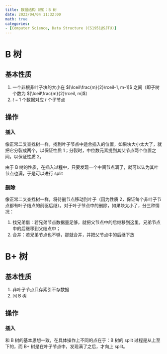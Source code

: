 ```yaml
---
title: 数据结构（四）：B 树
date: 2023/04/04 11:32:00
math: true
categories:
- [Computer Science, Data Structure (CS1951@SJTU)]
---
```

# B 树
## 基本性质
1. 一个非根非叶子块的大小在 $[\lceil\frac{m}{2}\rceil-1, m-1]$ 之间（即子树个数为 $[\lceil\frac{m}{2}\rceil, m]$）
2. $t-1$ 个数据对应 $t$ 个子节点

## 操作
### 插入
像正常二叉查找树一样，找到叶子节点中适合插入的位置，如果块大小太大了，就把它分裂成两个，以保证性质 1；分裂时，中位数元素提到其父节点两个位置之间，以保证性质 2。

由于 B 树的性质，在插入过程中，只要发现一个中间节点满了，就可以认为其叶节点也满，于是可以进行 split

### 删除
像正常二叉查找树一样，将待删节点移动到叶子（因为性质 2，保证每个非叶子节点都有叶子结点的前驱后继）。对于叶子节点中的删除，如果块太小了，分三种情况：
1. 找兄弟借：若兄弟节点数据量足够，就把父节点中的后继移到这里，兄弟节点中的后继移到父结点中；
2. 合并：若兄弟节点也不够，那就合并，并把父节点中的后继下放

# B+ 树
## 基本性质
1. 非叶子节点只存索引不存数据
2. 同 B 树

## 操作
### 插入
和 B 树的基本思想一致，在具体操作上不同的点在于：B 树的 split 过程是从上至下的，而 B+ 树是在叶子节点中，发现满了之后，才向上 split。
